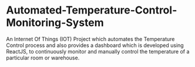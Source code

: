 # Automated-Temperature-Control-Monitoring-System
An Internet Of Things (IOT) Project which automates the Temperature Control process and also provides a dashboard which is developed using ReactJS, to continuously monitor and manually control the temperature of a particular room or warehouse. 
